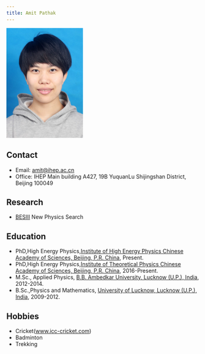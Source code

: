 ```yaml
---
title: Amit Pathak
---
```



<img src="/images/Suyu_Xiao.jpg" width="200"/>

## Contact 
- Email: amit@ihep.ac.cn 
- Office: IHEP Main building A427, 19B YuquanLu Shijingshan District, Beijing 100049

## Research 
- [BESIII](http://bes3.ihep.ac.cn) New Physics Search

## Education
- PhD,High Energy Physics,[Institute of High Energy Physics Chinese Academy of Sciences, Beijing, P.R. China](www.ihep.cas.cn), Present.
- PhD,High Energy Physics,[Institute of Theoretical Physics Chinese Academy of Sciences, Beijing, P.R. China](www.itp.cas.cn), 2016-Present.
- M.Sc., Applied Physics, [B.B. Ambedkar University, Lucknow (U.P.), India](www.bbau.ac.in), 2012-2014.
- B.Sc.,Physics and Mathematics, [University of Lucknow, Lucknow (U.P.), India](www.lkouniv.ac.in), 2009-2012.


## Hobbies
- Cricket(www.icc-cricket.com)
- Badminton
- Trekking
